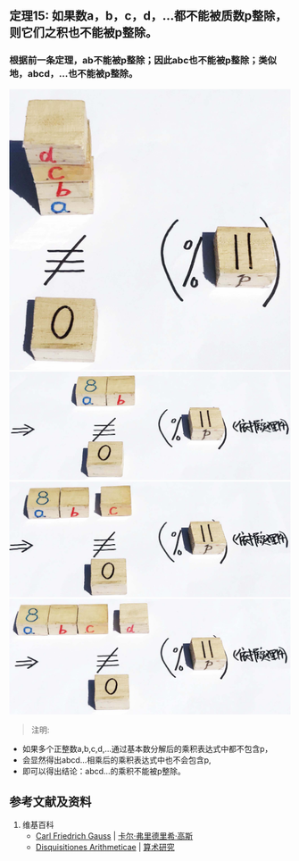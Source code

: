 ## 定理15: 如果数a，b，c，d，…都不能被质数p整除，则它们之积也不能被p整除。 
### 根据前一条定理，ab不能被p整除；因此abc也不能被p整除；类似地，abcd，…也不能被p整除。
![](/images/数论/高斯的算术研究中典型的推演实验/章2/定理15/15-1.jpg)
![](/images/数论/高斯的算术研究中典型的推演实验/章2/定理15/15-2.jpg)
![](/images/数论/高斯的算术研究中典型的推演实验/章2/定理15/15-3.jpg)
![](/images/数论/高斯的算术研究中典型的推演实验/章2/定理15/15-4.jpg)

> 注明:
>  
- 如果多个正整数a,b,c,d,...通过基本数分解后的乘积表达式中都不包含p，
- 会显然得出abcd...相乘后的乘积表达式中也不会包含p, 
- 即可以得出结论：abcd...的乘积不能被p整除。

## 参考文献及资料

1. 维基百科
	- [Carl Friedrich Gauss](https://en.wikipedia.org/wiki/Carl_Friedrich_Gauss) | [卡尔·弗里德里希·高斯](https://zh.wikipedia.org/wiki/%E5%8D%A1%E7%88%BE%C2%B7%E5%BC%97%E9%87%8C%E5%BE%B7%E9%87%8C%E5%B8%8C%C2%B7%E9%AB%98%E6%96%AF) 
	- [Disquisitiones Arithmeticae](https://en.wikipedia.org/wiki/Disquisitiones_Arithmeticae) | [算术研究](https://zh.wikipedia.org/wiki/算术研究) 




